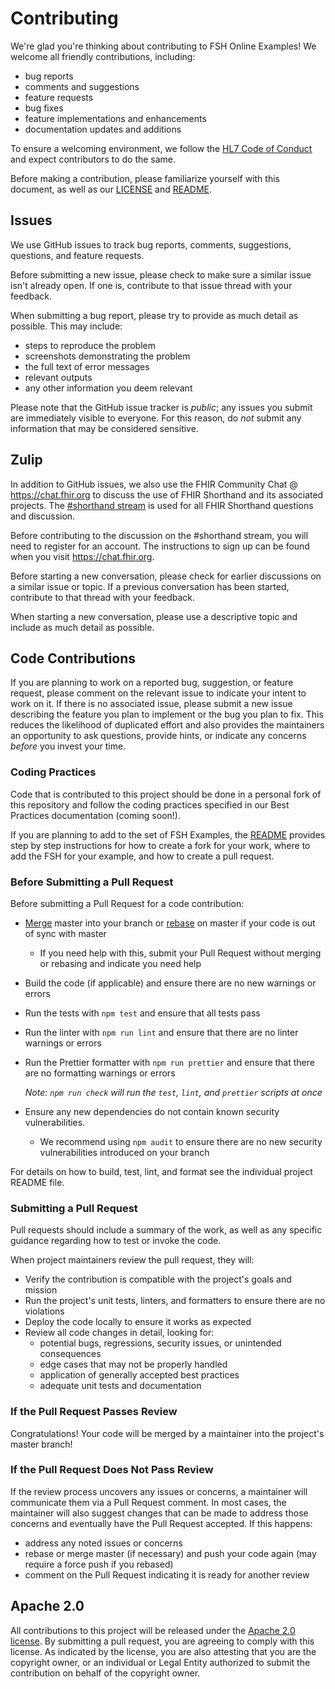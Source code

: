 # Contributing

We're glad you're thinking about contributing to FSH Online Examples! We welcome all friendly contributions, including:

- bug reports
- comments and suggestions
- feature requests
- bug fixes
- feature implementations and enhancements
- documentation updates and additions

To ensure a welcoming environment, we follow the [HL7 Code of Conduct](https://www.hl7.org/legal/code-of-conduct.cfm) and expect contributors to do the same.

Before making a contribution, please familiarize yourself with this document, as well as our [LICENSE](LICENSE) and [README](README.md).

## Issues

We use GitHub issues to track bug reports, comments, suggestions, questions, and feature requests.

Before submitting a new issue, please check to make sure a similar issue isn't already open. If one is, contribute to that issue thread with your feedback.

When submitting a bug report, please try to provide as much detail as possible. This may include:

- steps to reproduce the problem
- screenshots demonstrating the problem
- the full text of error messages
- relevant outputs
- any other information you deem relevant

Please note that the GitHub issue tracker is _public_; any issues you submit are immediately visible to everyone. For this reason, do _not_ submit any information that may be considered sensitive.

## Zulip

In addition to GitHub issues, we also use the FHIR Community Chat @ https://chat.fhir.org to discuss the use of FHIR Shorthand and its associated projects. The [#shorthand stream](https://chat.fhir.org/#narrow/stream/215610-shorthand) is used for all FHIR Shorthand questions and discussion.

Before contributing to the discussion on the #shorthand stream, you will need to register for an account. The instructions to sign up can be found when you visit https://chat.fhir.org.

Before starting a new conversation, please check for earlier discussions on a similar issue or topic. If a previous conversation has been started, contribute to that thread with your feedback.

When starting a new conversation, please use a descriptive topic and include as much detail as possible.

## Code Contributions

If you are planning to work on a reported bug, suggestion, or feature request, please comment on the relevant issue to indicate your intent to work on it.
If there is no associated issue, please submit a new issue describing the feature you plan to implement or the bug you plan to fix.
This reduces the likelihood of duplicated effort and also provides the maintainers an opportunity to ask questions, provide hints, or indicate any concerns _before_ you invest your time.

### Coding Practices

Code that is contributed to this project should be done in a personal fork of this repository and follow the coding practices specified in our Best Practices documentation (coming soon!).

If you are planning to add to the set of FSH Examples, the [README](README.md#example-submissions) provides step by step instructions for how to create a fork for your work, where to add the FSH for your example, and how to create a pull request.

### Before Submitting a Pull Request

Before submitting a Pull Request for a code contribution:

- [Merge](https://git-scm.com/book/en/v2/Git-Branching-Basic-Branching-and-Merging) master into your branch or [rebase](https://git-scm.com/book/en/v2/Git-Branching-Rebasing) on master if your code is out of sync with master
  - If you need help with this, submit your Pull Request without merging or rebasing and indicate you need help
- Build the code (if applicable) and ensure there are no new warnings or errors
- Run the tests with `npm test` and ensure that all tests pass
- Run the linter with `npm run lint` and ensure that there are no linter warnings or errors
- Run the Prettier formatter with `npm run prettier` and ensure that there are no formatting warnings or errors

  _Note: `npm run check` will run the `test`, `lint`, and `prettier` scripts at once_

- Ensure any new dependencies do not contain known security vulnerabilities.
  - We recommend using `npm audit` to ensure there are no new security vulnerabilities introduced on your branch

For details on how to build, test, lint, and format see the individual project README file.

### Submitting a Pull Request

Pull requests should include a summary of the work, as well as any specific guidance regarding how to test or invoke the code.

When project maintainers review the pull request, they will:

- Verify the contribution is compatible with the project's goals and mission
- Run the project's unit tests, linters, and formatters to ensure there are no violations
- Deploy the code locally to ensure it works as expected
- Review all code changes in detail, looking for:
  - potential bugs, regressions, security issues, or unintended consequences
  - edge cases that may not be properly handled
  - application of generally accepted best practices
  - adequate unit tests and documentation

### If the Pull Request Passes Review

Congratulations! Your code will be merged by a maintainer into the project's master branch!

### If the Pull Request Does Not Pass Review

If the review process uncovers any issues or concerns, a maintainer will communicate them via a Pull Request comment. In most cases, the maintainer will also suggest changes that can be made to address those concerns and eventually have the Pull Request accepted. If this happens:

- address any noted issues or concerns
- rebase or merge master (if necessary) and push your code again (may require a force push if you rebased)
- comment on the Pull Request indicating it is ready for another review

## Apache 2.0

All contributions to this project will be released under the [Apache 2.0 license](http://www.apache.org/licenses/LICENSE-2.0). By submitting a pull request, you are agreeing to comply with this license. As indicated by the license, you are also attesting that you are the copyright owner, or an individual or Legal Entity authorized to submit the contribution on behalf of the copyright owner.
